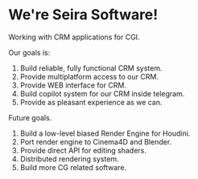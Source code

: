 # We're Seira Software!

Working with CRM applications for CGI.

Our goals is:
1. Build reliable, fully functional CRM system.
2. Provide multiplatform access to our CRM.
3. Provide WEB interface for CRM.
4. Build copilot system for our CRM inside telegram.
5. Provide as pleasant experience as we can.

Future goals.
1. Build a low-level biased Render Engine for Houdini.
2. Port render engine to Cinema4D and Blender.
3. Provide direct API for editing shaders.
4. Distributed rendering system.
5. Build more CG related software.

